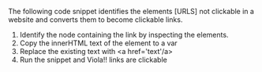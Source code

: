 The following code snippet identifies the elements [URLS] not clickable in a website and converts them to become clickable links.
1. Identify the node containing the link by inspecting the elements.
2. Copy the innerHTML text of the element to a var
3. Replace the existing text with <a href='text'/a>
4. Run the snippet and Viola!! links are clickable
